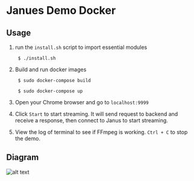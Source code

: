 # Janues Demo Docker 

## Usage

1. run the `install.sh` script to import essential modules

        $ ./install.sh

2. Build and run docker images

        $ sudo docker-compose build

        $ sudo docker-compose up

3. Open your Chrome browser and go to `localhost:9999`

4. Click `Start` to start streaming. It will send request to backend and receive a response, then connect to Janus to start streaming.

5. View the log of terminal to see if FFmpeg is working. `Ctrl + C` to stop the demo.


## Diagram

![alt text](https://github.com/MinesNicaicai/janus-webrtc-gateway-docker/blob/master/diagram.png)



